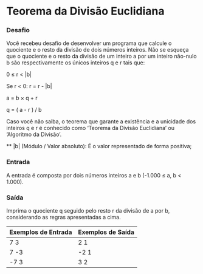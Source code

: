 # Teorema da Divisão Euclidiana
 ### Desafio
Você recebeu desafio de desenvolver um programa que calcule o quociente e o resto da divisão de dois números inteiros. Não se esqueça que o quociente e o resto da divisão de um inteiro a por um inteiro não-nulo b são respectivamente os únicos inteiros q e r tais que:

0 ≤ r < |b|

Se r < 0: r = r - |b|

a = b × q + r

q = ( a - r ) / b

Caso você não saiba, o teorema que garante a existência e a unicidade dos inteiros q e r é conhecido como ‘Teorema da Divisão Euclidiana’ ou ‘Algoritmo da Divisão’.

**  |b| (Módulo / Valor absoluto): É o valor representado de forma positiva;
 ### Entrada
A entrada é composta por dois números inteiros a e b (-1.000 ≤ a, b < 1.000).
 ### Saída
Imprima o quociente q seguido pelo resto r da divisão de a por b, considerando as regras apresentadas a cima.

| Exemplos de Entrada  | Exemplos de Saída  | 
|---|---|
| 7 3 | 2 1 |
| 7 -3 | -2 1 |
| -7 3 | 3 2 |

